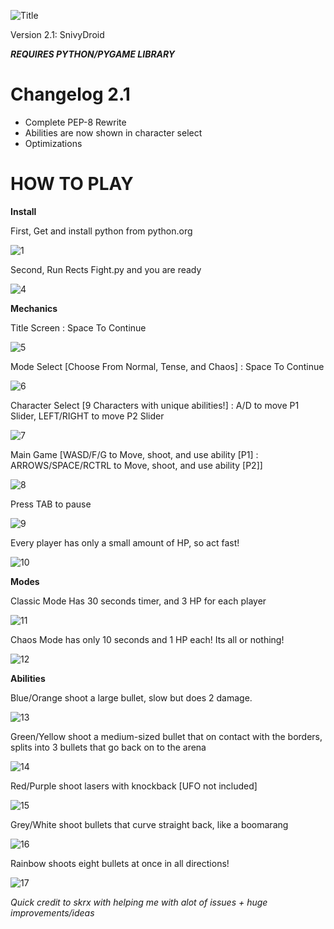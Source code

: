 ![Title](https://i.imgur.com/pvWhary.png) 

Version 2.1: SnivyDroid

***REQUIRES PYTHON/PYGAME LIBRARY***

# Changelog 2.1
- Complete PEP-8 Rewrite
- Abilities are now shown in character select
- Optimizations
# HOW TO PLAY

**Install**

First, Get and install python from python.org

![1](https://i.imgur.com/Dy3sHw3.png)

Second, Run Rects Fight.py and you are ready

![4](https://i.imgur.com/Ixv1vJf.png)

**Mechanics**

Title Screen : Space To Continue

![5](https://i.imgur.com/uk1GMKk.png)

Mode Select [Choose From Normal, Tense, and Chaos] : Space To Continue

![6](https://i.imgur.com/VXz1aPp.png)

Character Select [9 Characters with unique abilities!] : A/D to move P1 Slider, LEFT/RIGHT to move P2 Slider

![7](https://i.imgur.com/eTDk7PQ.png)

Main Game [WASD/F/G to Move, shoot, and use ability [P1] : ARROWS/SPACE/RCTRL to Move, shoot, and use ability [P2]]

![8](https://i.imgur.com/8RrBSpV.png)

Press TAB to pause

![9](https://i.imgur.com/cYFA7mn.png)

Every player has only a small amount of HP, so act fast!

![10](https://i.imgur.com/nUA0FRd.png)

**Modes**

Classic Mode Has 30 seconds timer, and 3 HP for each player

![11](https://i.imgur.com/v0KaTQS.png)

Chaos Mode has only 10 seconds and 1 HP each! Its all or nothing!

![12](https://i.imgur.com/ztXTsc2.png)

**Abilities**

Blue/Orange shoot a large bullet, slow but does 2 damage.

![13](https://i.imgur.com/x05BPM4.png)

Green/Yellow shoot a medium-sized bullet that on contact with the borders, splits into 3 bullets that go back on to the arena

![14](https://i.imgur.com/ieP1yTr.png)

Red/Purple shoot lasers with knockback [UFO not included]

![15](https://i.imgur.com/iOvKyR2.png)

Grey/White shoot bullets that curve straight back, like a boomarang

![16](https://i.imgur.com/Y8g7m2z.png)

Rainbow shoots eight bullets at once in all directions!

![17](https://i.imgur.com/55I64lI.png)

*Quick credit to skrx with helping me with alot of issues + huge improvements/ideas*
